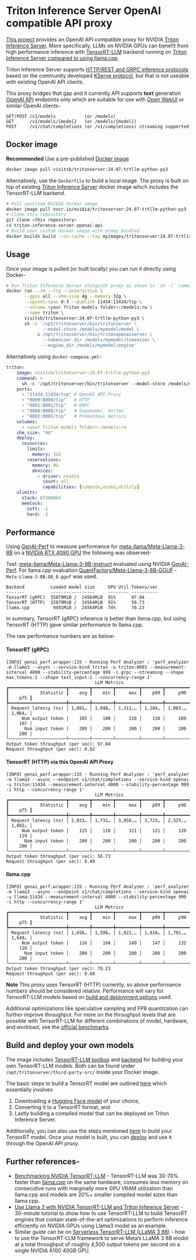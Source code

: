 # Triton Inference Server OpenAI compatible API proxy
[This project](https://github.com/visitsb/triton-inference-server-openai-api) provides an OpenAI API compatible proxy for NVIDIA [Triton Inference Server](https://www.nvidia.com/en-us/ai-data-science/products/triton-inference-server/). More specifically, LLMs on NVIDIA GPUs can benefit from high performance inference with [TensorRT-LLM](https://developer.nvidia.com/tensorrt#inference) backend running on [Triton Inference Server compared to using llama.cpp](https://jan.ai/post/benchmarking-nvidia-tensorrt-llm#key-findings).

Triton Inference Server supports [HTTP/REST and GRPC inference protocols](https://github.com/triton-inference-server/server/blob/main/docs/customization_guide/inference_protocols.md) based on the community developed [KServe protocol](https://github.com/kserve/kserve/tree/master/docs/predict-api/v2), but that is not useable with existing OpenAI API clients.

This proxy bridges that gap and it currently API supports **text** generation [OpenAI API](https://platform.openai.com/docs/api-reference/introduction) endpoints only which are suitable for use with [Open WebUI](https://docs.openwebui.com/) or similar OpenAI clients-
```text
GET|POST /v1/models           (or /models)
GET      /v1/models/{model}   (or /models/{model})
POST     /v1/chat/completions (or /v1/completions) streaming supported
```

## Docker image
**Recommended** Use a pre-published [Docker image](https://hub.docker.com/r/visitsb/tritonserver)
```bash
docker image pull visitsb/tritonserver:24.07-trtllm-python-py3
```

Alternatively, use the `Dockerfile` to build a local image. The proxy is built on top of existing [Triton Inference Server](https://catalog.ngc.nvidia.com/orgs/nvidia/containers/tritonserver) docker image which includes the TensorRT-LLM backend.

```bash
# Pull upstream NVIDIA docker image
docker image pull nvcr.io/nvidia/tritonserver:24.07-trtllm-python-py3
# Clone this repository
git clone <this repository>
cd triton-inference-server-openai-api
# Build your custom docker image with proxy bundled
docker buildx build --no-cache --tag myimages/tritonserver:24.07-trtllm-python-py3 .
```

## Usage
Once your image is pulled (or built locally) you can run it directly using Docker-
```bash
# Run Triton Inference Server alongwith proxy as shoen in `sh -c` command
docker run --rm --tty --interactive \
       --gpus all --shm-size 4g --memory 32g \
       --cpuset-cpus 0-3 --publish 11434:11434/tcp \
       --volume <your Triton models folder>:/models:rw \
       --name triton \
       visitsb/tritonserver:24.07-trtllm-python-py3 \
       sh -c '/opt/tritonserver/bin/tritonserver \
              --model-store /models/mymodel/model \
            & /opt/tritonserver/bin/tritonopenaiserver \
              --tokenizer_dir /models/mymodel/tokenizer \
              --engine_dir /models/mymodel/engine'
```

Alternatively using `docker-compose.yml`-
```yaml
triton:
    image: visitsb/tritonserver:24.07-trtllm-python-py3
    command: >
      sh -c '/opt/tritonserver/bin/tritonserver --model-store /models/mymodel/model & /opt/tritonserver/bin/tritonopenaiserver --tokenizer_dir /models/mymodel/tokenizer --engine_dir /models/mymodel/engine'
    ports:
      - "11434:11434/tcp" # OpenAI API Proxy
      - "8000:8000/tcp"   # HTTP
      - "8001:8001/tcp"   # GRPC
      - "8080:8080/tcp"   # Sagemaker, Vertex
      - "8002:8002/tcp"   # Prometheus metrics
    volumes:
      - <your Triton models folder>:/models:rw
    shm_size: "4G"
    deploy:
      resources:
        limits:
          memory: 32G
        reservations:
          memory: 8G
          devices: 
            - driver: nvidia
              count: all
              capabilities: [compute,video,utility]
    ulimits:
      stack: 67108864
      memlock:
        soft: -1
        hard: -1
```

## Performance
Using [GenAI-Perf](https://github.com/triton-inference-server/client/tree/main/src/c%2B%2B/perf_analyzer/genai-perf) to measure performance for [meta-llama/Meta-Llama-3-8B](https://huggingface.co/meta-llama/Meta-Llama-3-8B) on a [NVIDIA RTX 4090 GPU](https://www.nvidia.com/en-us/geforce/graphics-cards/40-series/rtx-4090/) the following was observed-

Test: [meta-llama/Meta-Llama-3-8B-Instruct](https://huggingface.co/meta-llama/Meta-Llama-3-8B-Instruct) evaluated using NVIDIA [GenAI-Perf](https://docs.nvidia.com/deeplearning/triton-inference-server/user-guide/docs/client/src/c%2B%2B/perf_analyzer/genai-perf/docs/tutorial.html#openai-chat-completions-api). For llama.cpp evaluation [QuantFactory/Meta-Llama-3-8B-GGUF](https://huggingface.co/QuantFactory/Meta-Llama-3-8B-GGUF) - `Meta-Llama-3-8B.Q8_0.gguf` was used.

```text
Backend          Loaded model size     GPU Util Tokens/sec
-------          -----------------     -------- ----------
TensorRT (gRPC)  15879MiB /  24564MiB  91%      97.04
TensorRT (HTTP)  15879MiB /  24564MiB  91%      56.73 
llama.cpp         9491MiB /  24564MiB  74%      70.23
```

In summary, TensorRT (gRPC) inference is better than llama.cpp, but using TensorRT (HTTP) gave similar performance to llama.cpp.

The raw performance numbers are as below-
#### TensorRT (gRPC)
```text
[INFO] genai_perf.wrapper:135 - Running Perf Analyzer : 'perf_analyzer -m llama3 --async --service-kind triton -u triton:8001 --measurement-interval 4000 --stability-percentage 999 -i grpc --streaming --shape max_tokens:1 --shape text_input:1 --concurrency-range 1'
                                  LLM Metrics                                   
┏━━━━━━━━━━━━━━━━━━━━━━┳━━━━━━━━┳━━━━━━━━┳━━━━━━━━━┳━━━━━━━━┳━━━━━━━━━┳━━━━━━━━┓
┃            Statistic ┃    avg ┃    min ┃     max ┃    p99 ┃     p90 ┃    p75 ┃
┡━━━━━━━━━━━━━━━━━━━━━━╇━━━━━━━━╇━━━━━━━━╇━━━━━━━━━╇━━━━━━━━╇━━━━━━━━━╇━━━━━━━━┩
│ Request latency (ns) │ 1,081… │ 1,048… │ 1,311,… │ 1,284… │ 1,083,… │ 1,064… │
│     Num output token │    105 │    100 │     110 │    110 │     109 │    107 │
│      Num input token │    200 │    200 │     200 │    200 │     200 │    200 │
└──────────────────────┴────────┴────────┴─────────┴────────┴─────────┴────────┘
Output token throughput (per sec): 97.04
Request throughput (per sec): 0.92
```

#### TensorRT (HTTP) via this OpenAI API Proxy
```text
[INFO] genai_perf.wrapper:135 - Running Perf Analyzer : 'perf_analyzer -m llama3 --async --endpoint v1/chat/completions --service-kind openai -u triton:11434 --measurement-interval 4000 --stability-percentage 999 -i http --concurrency-range 1'
                                  LLM Metrics                                   
┏━━━━━━━━━━━━━━━━━━━━━━┳━━━━━━━━┳━━━━━━━━┳━━━━━━━━━┳━━━━━━━━┳━━━━━━━━━┳━━━━━━━━┓
┃            Statistic ┃    avg ┃    min ┃     max ┃    p99 ┃     p90 ┃    p75 ┃
┡━━━━━━━━━━━━━━━━━━━━━━╇━━━━━━━━╇━━━━━━━━╇━━━━━━━━━╇━━━━━━━━╇━━━━━━━━━╇━━━━━━━━┩
│ Request latency (ns) │ 2,033… │ 1,732… │ 3,856,… │ 3,723… │ 2,525,… │ 1,802… │
│     Num output token │    115 │    110 │     121 │    121 │     120 │    119 │
│      Num input token │    200 │    200 │     200 │    200 │     200 │    200 │
└──────────────────────┴────────┴────────┴─────────┴────────┴─────────┴────────┘
Output token throughput (per sec): 56.73
Request throughput (per sec): 0.49
```

#### llama.cpp
```text
[INFO] genai_perf.wrapper:135 - Running Perf Analyzer : 'perf_analyzer -m llama3 --async --endpoint v1/chat/completions --service-kind openai -u llama:11434 --measurement-interval 4000 --stability-percentage 999 -i http --concurrency-range 1'
                                  LLM Metrics                                   
┏━━━━━━━━━━━━━━━━━━━━━━┳━━━━━━━━┳━━━━━━━━┳━━━━━━━━━┳━━━━━━━━┳━━━━━━━━━┳━━━━━━━━┓
┃            Statistic ┃    avg ┃    min ┃     max ┃    p99 ┃     p90 ┃    p75 ┃
┡━━━━━━━━━━━━━━━━━━━━━━╇━━━━━━━━╇━━━━━━━━╇━━━━━━━━━╇━━━━━━━━╇━━━━━━━━━╇━━━━━━━━┩
│ Request latency (ns) │ 1,656… │ 1,596… │ 1,822,… │ 1,810… │ 1,701,… │ 1,649… │
│     Num output token │    116 │    104 │     149 │    147 │     132 │    118 │
│      Num input token │    200 │    200 │     200 │    200 │     200 │    200 │
└──────────────────────┴────────┴────────┴─────────┴────────┴─────────┴────────┘
Output token throughput (per sec): 70.23
Request throughput (per sec): 0.60
```

**Note** This proxy uses TensorRT (HTTP) currently, so above performance numbers should be considered relative. Performance will vary for TensorRT-LLM models based on [build and deployment options](https://github.com/triton-inference-server/tensorrtllm_backend?tab=readme-ov-file#using-the-tensorrt-llm-backend) used.

Additional optimizations like speculative sampling and FP8 quantization can further improve throughput. For more on the throughput levels that are possible with TensorRT-LLM for different combinations of model, hardware, and workload, see the [official benchmarks](https://github.com/NVIDIA/TensorRT-LLM/blob/main/docs/source/performance/perf-overview.md).

## Build and deploy your own models
The image includes [TensorRT-LLM toolbox](https://github.com/NVIDIA/TensorRT-LLM.git) and [backend](https://github.com/triton-inference-server/tensorrtllm_backend.git) for building your own TensorRT-LLM models. Both can be found under `/opt/tritonserver/third-party-src/` inside your Docker image.

The basic steps to build a TensorRT model are outlined [here](https://github.com/triton-inference-server/tensorrtllm_backend?tab=readme-ov-file#using-the-tensorrt-llm-backend) which essentially involves
1. Downloading a [Hugging Face model](https://huggingface.co/models) of your choice, 
2. Converting it to a TensorRT format, and 
3. Lastly building a compiled model that can be deployed on Triton Inference Server. 

Additionally, you can also use the steps mentioned [here](https://nvidia.github.io/TensorRT-LLM/quick-start-guide.html#retrieve-the-model-weights) to build your TensorRT model. Once your model is built, you can [deploy](https://nvidia.github.io/TensorRT-LLM/quick-start-guide.html#deploy-with-triton-inference-server) and use it through the OpenAI API proxy.

## Further references-
 - [Benchmarking NVIDIA TensorRT-LLM](https://jan.ai/post/benchmarking-nvidia-tensorrt-llm) - TensorRT-LLM was 30-70% faster than [llama.cpp](https://github.com/ggerganov/llama.cpp) on the same hardware, consumes less memory on consecutive runs with marginally more GPU VRAM utilization than llama.cpp and models are 20%+ smaller compiled model sizes than llama.cpp.
 - [Use Llama 3 with NVIDIA TensorRT-LLM and Triton Inference Server](https://docs.lxp.lu/howto/llama3-triton/) - 30-minute tutorial to show how to use TensorRT-LLM to build TensorRT engines that contain state-of-the-art optimizations to perform inference efficiently on NVIDIA GPUs using Llama3 model as an example. 
 - Similar guide can be on [Serverless TensorRT-LLM (LLaMA 3 8B)](https://modal.com/docs/examples/trtllm_llama) - how to use the TensorRT-LLM framework to serve Meta’s LLaMA 3 8B model at a total throughput of roughly 4,500 output tokens per second on a single NVIDIA A100 40GB GPU.